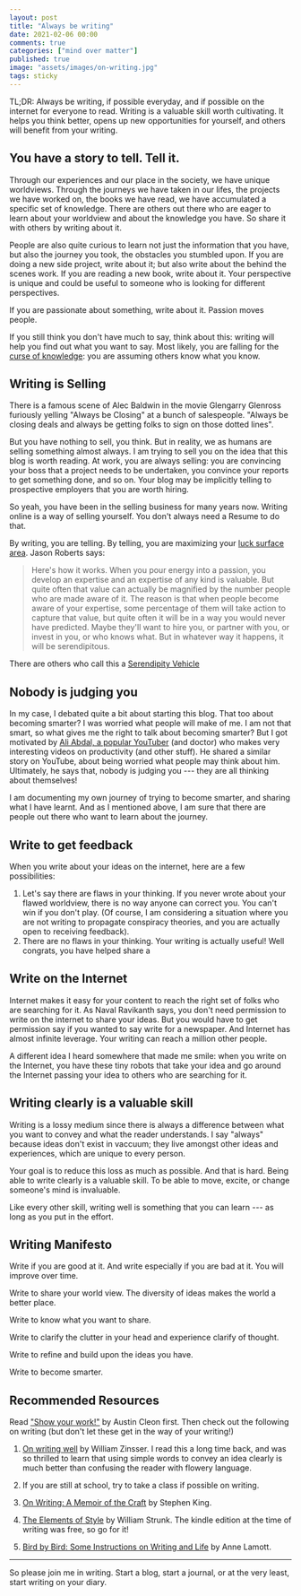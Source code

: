```yaml
---
layout: post
title: "Always be writing"
date: 2021-02-06 00:00
comments: true
categories: ["mind over matter"]
published: true
image: "assets/images/on-writing.jpg"
tags: sticky
---
```

TL;DR: Always be writing, if possible everyday, and if possible on the internet for everyone to read.
Writing is a valuable skill worth cultivating. It helps you think better, opens up new opportunities for yourself, and others will benefit from your writing.

## You have a story to tell. Tell it.
Through our experiences and our place in the society, we have unique worldviews.
Through the journeys we have taken in our lifes, the projects we have worked on, the books we have read, we have accumulated a specific set of knowledge.
There are others out there who are eager to learn about your worldview and about the knowledge you have.
So share it with others by writing about it.

People are also quite curious to learn not just the information that you have, but also the journey you took, the obstacles you stumbled upon.
If you are doing a new side project, write about it; but also write about the behind the scenes work.
If you are reading a new book, write about it. Your perspective is unique and could be useful to someone who is looking for different perspectives.

If you are passionate about something, write about it. Passion moves people.

If you still think you don't have much to say, think about this: writing will help you find out what you want to say.
Most likely, you are falling for the [curse of knowledge](https://en.wikipedia.org/wiki/Curse_of_knowledge): you are assuming others know what you know.


## Writing is Selling
There is a famous scene of Alec Baldwin in the movie Glengarry Glenross furiously yelling "Always be Closing" at a bunch of salespeople. "Always be closing deals and always be getting folks to sign on those dotted lines".

But you have nothing to sell, you think. But in reality, we as humans are selling something almost always.
I am trying to sell you on the idea that this blog is worth reading.
At work, you are always selling: you are convincing your boss that a project needs to be undertaken, you convince your reports to get something done, and so on.
Your blog may be implicitly telling to prospective employers that you are worth hiring.

So yeah, you have been in the selling business for many years now. Writing online is a way of selling yourself. You don't always need a Resume to do that.

By writing, you are telling. By telling, you are maximizing your [luck surface area](https://www.codusoperandi.com/posts/increasing-your-luck-surface-area). Jason Roberts says:
> Here's how it works. When you pour energy into a passion, you develop an expertise and an expertise of any kind is valuable. But quite often that value can actually be magnified by the number people who are made aware of it. The reason is that when people become aware of your expertise, some percentage of them will take action to capture that value, but quite often it will be in a way you would never have predicted. Maybe they'll want to hire you, or partner with you, or invest in you, or who knows what. But in whatever way it happens, it will be serendipitous.

There are others who call this a [Serendipity Vehicle](https://perell.com/essay/serendipity/)

## Nobody is judging you
In my case, I debated quite a bit about starting this blog. That too about becoming smarter? I was worried what people will make of me.
I am not that smart, so what gives me the right to talk about becoming smarter? But I got motivated by [Ali Abdal, a popular YouTuber](https://www.youtube.com/c/aliabdaal/featured) (and doctor) who makes very interesting videos on productivity (and other stuff). He shared a similar story on YouTube, about being worried what people may think about him. Ultimately, he says that, nobody is judging you --- they are all thinking about themselves!

I am documenting my own journey of trying to become smarter, and sharing what I have learnt. And as I mentioned above, I am sure that there are people out there who want to learn about the journey.

## Write to get feedback

When you write about your ideas on the internet, here are a few possibilities:

1. Let's say there are flaws in your thinking. If you never wrote about your flawed worldview, there is no way anyone can correct you. You can't win if you don't play. (Of course, I am considering a situation where you are not writing to propagate conspiracy theories, and you are actually open to receiving feedback).
2. There are no flaws in your thinking. Your writing is actually useful! Well congrats, you have helped share a 

## Write on the Internet
Internet makes it easy for your content to reach the right set of folks who are searching for it.
As Naval Ravikanth says, you don't need permission to write on the internet to share your ideas. But you would have to get permission say if you wanted to say write for a newspaper. And Internet has almost infinite leverage. Your writing can reach a million other people.

A different idea I heard somewhere that made me smile: when you write on the Internet, you have these tiny robots that take your idea and go around the Internet passing your idea to others who are searching for it.

## Writing clearly is a valuable skill

Writing is a lossy medium since there is always
a difference between what you want to convey and what the reader understands.
I say "always" because ideas don't exist in vaccuum; they live amongst other ideas and 
experiences, which are unique to every person.

Your goal is to reduce this loss as much as possible. And that is hard.
Being able to write clearly is a valuable skill. 
To be able to move, excite, or change someone's mind is invaluable.

Like every other skill, writing well is something that you can learn --- as long as you put in the effort.


## Writing Manifesto

Write if you are good at it. And write especially if you are bad at it. You will improve over time.

Write to share your world view. The diversity of ideas makes the world a better place.

Write to know what you want to share.

Write to clarify the clutter in your head and experience clarify of thought.

Write to refine and build upon the ideas you have.

Write to become smarter.

## Recommended Resources
Read ["Show your work!"](https://amzn.to/3jrek2L) by Austin Cleon first. Then check out the following on writing (but don't let these get in the way of your writing!)

1. [On writing well](https://amzn.to/3tnYaMp) by William Zinsser. I read this a long time back, and was so thrilled to learn that
using simple words to convey an idea clearly is much better than confusing the reader with flowery language.

2. If you are still at school, try to take a class if possible on writing.

3. [On Writing: A Memoir of the Craft](https://www.amazon.com/dp/B003BVFZ4Q/) by Stephen King.

4. [The Elements of Style](https://amzn.to/3pXNIJk) by William Strunk. The kindle edition at the time of writing was free, so go for it!

5. [Bird by Bird: Some Instructions on Writing and Life](https://amzn.to/3rvzBve) by Anne Lamott.


---

So please join me in writing. Start a blog, start a journal, or at the very least, start writing on your diary.
